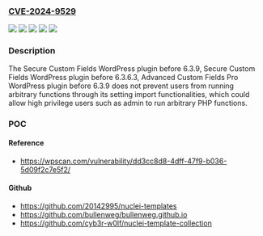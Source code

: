 ### [CVE-2024-9529](https://cve.mitre.org/cgi-bin/cvename.cgi?name=CVE-2024-9529)
![](https://img.shields.io/static/v1?label=Product&message=Advanced%20Custom%20Fields%20Pro&color=blue)
![](https://img.shields.io/static/v1?label=Product&message=Secure%20Custom%20Fields&color=blue)
![](https://img.shields.io/static/v1?label=Version&message=0%3C%206.3.9%20&color=brighgreen)
![](https://img.shields.io/static/v1?label=Version&message=6.3.7%3C%206.3.9%20&color=brighgreen)
![](https://img.shields.io/static/v1?label=Vulnerability&message=CWE-94%20Improper%20Control%20of%20Generation%20of%20Code%20('Code%20Injection')&color=brighgreen)

### Description

The Secure Custom Fields WordPress plugin before 6.3.9, Secure Custom Fields WordPress plugin before 6.3.6.3, Advanced Custom Fields Pro WordPress plugin before 6.3.9 does not prevent users from running arbitrary functions through its setting import functionalities, which could allow high privilege users such as admin to run arbitrary PHP functions.

### POC

#### Reference
- https://wpscan.com/vulnerability/dd3cc8d8-4dff-47f9-b036-5d09f2c7e5f2/

#### Github
- https://github.com/20142995/nuclei-templates
- https://github.com/bullenweg/bullenweg.github.io
- https://github.com/cyb3r-w0lf/nuclei-template-collection


